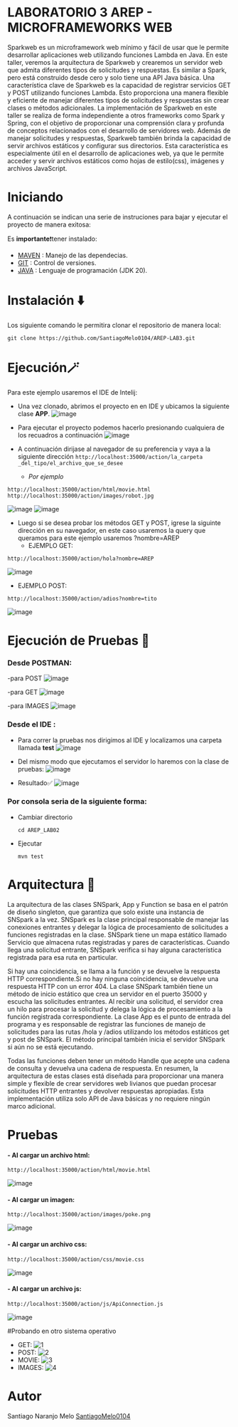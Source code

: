 # LABORATORIO 3 AREP -  MICROFRAMEWORKS WEB


Sparkweb es un microframework web mínimo y fácil de usar que le permite desarrollar aplicaciones web utilizando funciones Lambda en Java.
 En este taller, veremos la arquitectura de Sparkweb y crearemos un servidor web que admita diferentes tipos de solicitudes y respuestas.
 Es similar a Spark, pero está construido desde cero y solo tiene una API Java básica.
 Una característica clave de Sparkweb es la capacidad de registrar servicios GET y POST utilizando funciones Lambda.
 Esto proporciona una manera flexible y eficiente de manejar diferentes tipos de solicitudes y respuestas sin  crear clases o métodos adicionales.
 La implementación de Sparkweb en este taller se realiza de forma independiente a otros frameworks como Spark y Spring, con el objetivo de proporcionar una comprensión clara y profunda de  conceptos relacionados con el desarrollo de servidores web.
 Además de manejar solicitudes y respuestas, Sparkweb también brinda la capacidad de servir archivos estáticos y configurar sus directorios.
 Esta característica es especialmente útil en el desarrollo de aplicaciones web, ya que le permite acceder y servir archivos estáticos como hojas de estilo(css), imágenes y archivos JavaScript.

# Iniciando 
A continuación se indican una serie de instruciones para bajar y ejecutar el proyecto de manera exitosa:

Es **importante**❗tener instalado: 
- [MAVEN](https://maven.apache.org) : Manejo de las dependecias. 
- [GIT](https://git-scm.com) : Control de versiones.
- [JAVA](https://www.java.com/es/) : Lenguaje de programación (JDK 20). 

# Instalación ⬇️
Los siguiente comando le permitira clonar el repositorio de manera local:
~~~
git clone https://github.com/SantiagoMelo0104/AREP-LAB3.git
~~~

# Ejecución🪄 
Para este ejemplo usaremos el IDE de Intelij:

+ Una vez clonado, abrimos el proyecto en en IDE y ubicamos la siguiente clase **APP**.
![image](https://github.com/SantiagoMelo0104/AREP-LAB3/assets/123812833/89efdeb9-b920-4174-8a67-38b16df5315c)


+ Para ejecutar el proyecto podemos hacerlo presionando cualquiera de los recuadros a continuación
![image](https://github.com/SantiagoMelo0104/AREP-LAB3/assets/123812833/59eb08b6-6445-4bd3-a962-1c7db460eec4)


+ A continuación dirijase al navegador de su preferencia y vaya a la siguiente dirección  ```http://localhost:35000/action/la_carpeta _del_tipo/el_archivo_que_se_desee  ```
  + *Por ejemplo*
  
``` 
http://localhost:35000/action/html/movie.html
http://localhost:35000/action/images/robot.jpg
```

![image](https://github.com/SantiagoMelo0104/AREP-LAB3/assets/123812833/d4ac7f93-8202-4961-888b-4875a3acbf00)
![image](https://github.com/SantiagoMelo0104/AREP-LAB3/assets/123812833/14f46836-a72c-4e3d-bfbf-2e6f83a7ab08)

+ Luego si se desea probar los métodos GET y POST, igrese la siguinte dirección en su navegador, en este caso usaremos la query que queramos para este ejemplo usaremos ?nombre=AREP
  + EJEMPLO GET:
``` 
http://localhost:35000/action/hola?nombre=AREP
```
![image](https://github.com/SantiagoMelo0104/AREP-LAB3/assets/123812833/62766765-dc7b-43d3-93bd-52f9e036c7e3)
  + EJEMPLO POST:
``` 
http://localhost:35000/action/adios?nombre=tito
```
![image](https://github.com/SantiagoMelo0104/AREP-LAB3/assets/123812833/9366357f-125e-4085-90bd-07c350808a5c)

# Ejecución de Pruebas 🧪
### Desde POSTMAN:
-para POST
![image](https://github.com/SantiagoMelo0104/AREP-LAB3/assets/123812833/5991d4bd-5763-4465-b2e6-7af05227c0b0)

-para GET
![image](https://github.com/SantiagoMelo0104/AREP-LAB3/assets/123812833/694583fd-de55-4b30-a0db-5eb1d8a418b1)

-para IMAGES
![image](https://github.com/SantiagoMelo0104/AREP-LAB3/assets/123812833/6a4bceac-0736-45f7-afcc-cfe3fbebc9ee)

### Desde el IDE : 
- Para correr la pruebas nos dirigimos al IDE y localizamos una carpeta llamada **test**
![image](https://github.com/SantiagoMelo0104/AREP-LAB2/assets/123812833/1a50b576-a8a3-496c-be49-e96cabd45dfa)

- Del mismo modo que ejecutamos el servidor lo haremos con la clase de pruebas:
![image](https://github.com/SantiagoMelo0104/AREP-LAB2/assets/123812833/c749b6cc-4846-4b8a-91a8-95989a09aaee)

- Resultado✅
![image](https://github.com/SantiagoMelo0104/AREP-LAB2/assets/123812833/28c02a27-b4ad-47fa-8f79-ff46559521de)


### Por consola seria de la siguiente forma:
- Cambiar directorio
  ```
  cd AREP_LAB02
  ```

- Ejecutar 
  ```
  mvn test
  ```
# Arquitectura 📄 
La arquitectura de las clases SNSpark, App y Function se basa en el patrón de diseño singleton, que garantiza que solo existe una instancia de SNSpark a la vez.
 SNSpark es la clase principal responsable de manejar las conexiones entrantes y delegar la lógica de procesamiento de solicitudes a  funciones registradas en la clase.
 SNSpark tiene un mapa estático llamado Servicio que almacena rutas registradas y pares de características.
 Cuando llega una solicitud entrante, SNSpark verifica si hay alguna característica registrada para esa ruta en particular.
 
 Si hay una coincidencia, se llama a la función  y se devuelve la respuesta HTTP correspondiente.Si no hay ninguna coincidencia, se devuelve una respuesta HTTP con un error 404.
 La clase SNSpark también tiene un método de inicio estático que crea un servidor en el puerto 35000 y escucha las solicitudes entrantes.
 Al recibir una solicitud, el servidor crea un hilo para procesar la solicitud y delega la lógica de procesamiento a la función registrada correspondiente.
 La clase App es el punto de entrada del programa y es responsable de registrar las funciones de manejo de solicitudes para las rutas /hola y /adios utilizando los métodos estáticos get y post de SNSpark.
 El método principal también inicia el servidor SNSpark si aún no se está ejecutando.
 
 Todas las funciones deben tener un método Handle que acepte una cadena de consulta y devuelva una cadena de respuesta.
 En resumen, la arquitectura de estas clases está diseñada para proporcionar una manera simple y flexible de crear servidores web livianos que puedan procesar solicitudes HTTP entrantes y devolver respuestas apropiadas.
 Esta implementación utiliza solo API  de Java básicas y no requiere ningún marco adicional.

# Pruebas 
#### - Al cargar un archivo html:
  ```
http://localhost:35000/action/html/movie.html
  ```
![image](https://github.com/SantiagoMelo0104/AREP-LAB3/assets/123812833/17a85b87-7d56-4216-b6c7-1520f51ffa13)


#### - Al cargar un imagen:
  ```
http://localhost:35000/action/images/poke.png
  ```
![image](https://github.com/SantiagoMelo0104/AREP-LAB3/assets/123812833/5b2f289a-88c2-4cfe-aa99-7da77ded2d04)


#### - Al cargar un archivo css:
```
http://localhost:35000/action/css/movie.css
```
![image](https://github.com/SantiagoMelo0104/AREP-LAB3/assets/123812833/7eb43eb1-c310-4e59-9c4a-10d0b405c5e6)



#### - Al cargar un archivo js:
```
http://localhost:35000/action/js/ApiConnection.js
```
![image](https://github.com/SantiagoMelo0104/AREP-LAB3/assets/123812833/be2a9c43-25c4-4f47-a662-f7a92a6ad7fe)

#Probando en otro sistema operativo
+ GET:
  ![1](https://github.com/SantiagoMelo0104/AREP-LAB3/assets/123812833/13c00027-7078-432e-80d7-d9afc165a0c8)
+ POST:
  ![2](https://github.com/SantiagoMelo0104/AREP-LAB3/assets/123812833/cc6b5a0c-bfc8-432a-9629-93e066dc9cb0)
+ MOVIE:
  ![3](https://github.com/SantiagoMelo0104/AREP-LAB3/assets/123812833/15fe5ad7-8e3f-44e2-beac-e5e4d8585ad4)
+ IMAGES:
  ![4](https://github.com/SantiagoMelo0104/AREP-LAB3/assets/123812833/55cbdfc9-fcd1-4a3f-b1cf-9fffd6f2d72b)



# Autor 
Santiago Naranjo Melo [SantiagoMelo0104](https://github.com/SantiagoMelo0104)
